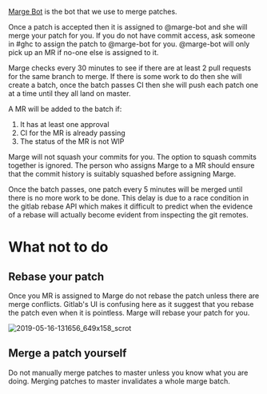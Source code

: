 [Marge Bot](https://gitlab.haskell.org/ghc/marge-bot) is the bot that we use to merge patches. 

Once a patch is accepted then it is assigned to @marge-bot and she will merge your patch for you. If you do not have commit access, ask someone in #ghc to assign the patch to @marge-bot for you. @marge-bot will only pick up an MR if no-one else is assigned to it.

Marge checks every 30 minutes to see if there are at least 2 pull requests for the same branch to merge. If there is some work to do then she will create a batch, once the batch passes CI then she will 
push each patch one at a time until they all land on master.

A MR will be added to the batch if:

1. It has at least one approval
2. CI for the MR is already passing
3. The status of the MR is not WIP

Marge will not squash your commits for you. The option to squash commits together is ignored. The person who assigns Marge to a MR should ensure that the commit history is suitably squashed before assigning Marge. 

Once the batch passes, one patch every 5 minutes will be merged until there is no more work to be done. This delay is due to a race condition in the gitlab rebase API which makes it difficult to 
predict when the evidence of a rebase will actually become evident from inspecting the git remotes.

# What not to do

## Rebase your patch

Once you MR is assigned to Marge do not rebase the patch unless there are merge conflicts. Gitlab's UI is confusing here as it suggest that you rebase the patch even when it is pointless. Marge will rebase your patch for you.

![2019-05-16-131656_649x158_scrot](uploads/ff3b5dfccaf9061328171f1e9f976066/2019-05-16-131656_649x158_scrot.png)

## Merge a patch yourself

Do not manually merge patches to master unless you know what you are doing. Merging patches
to master invalidates a whole marge batch. 



